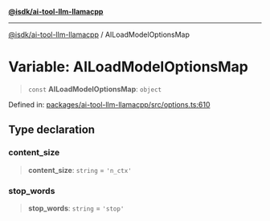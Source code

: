 [**@isdk/ai-tool-llm-llamacpp**](../README.md)

***

[@isdk/ai-tool-llm-llamacpp](../globals.md) / AILoadModelOptionsMap

# Variable: AILoadModelOptionsMap

> `const` **AILoadModelOptionsMap**: `object`

Defined in: [packages/ai-tool-llm-llamacpp/src/options.ts:610](https://github.com/isdk/ai-tool-llm-llamacpp.js/blob/98c88069640b24b5eaf5e6da1e4f97586559b4a8/src/options.ts#L610)

## Type declaration

### content\_size

> **content\_size**: `string` = `'n_ctx'`

### stop\_words

> **stop\_words**: `string` = `'stop'`
